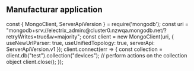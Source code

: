 ## Manufacturar application

const { MongoClient, ServerApiVersion } = require('mongodb');
const uri = "mongodb+srv://electrix_admin:<password>@cluster0.nzwqa.mongodb.net/?retryWrites=true&w=majority";
const client = new MongoClient(uri, { useNewUrlParser: true, useUnifiedTopology: true, serverApi: ServerApiVersion.v1 });
client.connect(err => {
const collection = client.db("test").collection("devices");
// perform actions on the collection object
client.close();
});

